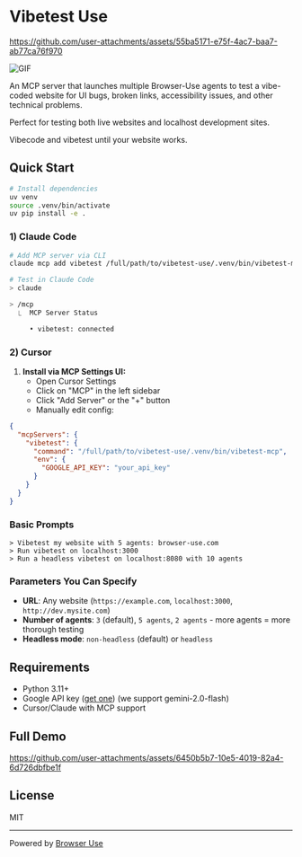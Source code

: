 # Vibetest Use

https://github.com/user-attachments/assets/55ba5171-e75f-4ac7-baa7-ab77ca76f970

![GIF](https://i.imgur.com/QIWaSJb.gif)

An MCP server that launches multiple Browser-Use agents to test a vibe-coded website for UI bugs, broken links, accessibility issues, and other technical problems.

Perfect for testing both live websites and localhost development sites. 

Vibecode and vibetest until your website works.

## Quick Start

```bash
# Install dependencies
uv venv
source .venv/bin/activate
uv pip install -e .
```

### 1) Claude Code

```bash
# Add MCP server via CLI
claude mcp add vibetest /full/path/to/vibetest-use/.venv/bin/vibetest-mcp -e GOOGLE_API_KEY="your_api_key"

# Test in Claude Code
> claude

> /mcp 
  ⎿  MCP Server Status

     • vibetest: connected
```

### 2) Cursor

1. **Install via MCP Settings UI:**
   - Open Cursor Settings
   - Click on "MCP" in the left sidebar  
   - Click "Add Server" or the "+" button
   - Manually edit config:
  
```json
{
  "mcpServers": {
    "vibetest": {
      "command": "/full/path/to/vibetest-use/.venv/bin/vibetest-mcp",
      "env": {
        "GOOGLE_API_KEY": "your_api_key"
      }
    }
  }
}

```

### Basic Prompts
```
> Vibetest my website with 5 agents: browser-use.com
> Run vibetest on localhost:3000
> Run a headless vibetest on localhost:8080 with 10 agents
```

### Parameters You Can Specify
- **URL**: Any website (`https://example.com`, `localhost:3000`, `http://dev.mysite.com`)
- **Number of agents**: `3` (default), `5 agents`, `2 agents` - more agents = more thorough testing
- **Headless mode**: `non-headless` (default) or `headless`

## Requirements

- Python 3.11+
- Google API key ([get one](https://developers.google.com/maps/api-security-best-practices)) (we support gemini-2.0-flash)
- Cursor/Claude with MCP support

## Full Demo


https://github.com/user-attachments/assets/6450b5b7-10e5-4019-82a4-6d726dbfbe1f



## License

MIT

---

Powered by [Browser Use](https://github.com/browser-use/browser-use) 
